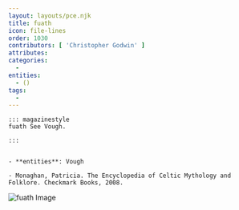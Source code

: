 ```yaml
---
layout: layouts/pce.njk
title: fuath
icon: file-lines
order: 1030
contributors: [ 'Christopher Godwin' ]
attributes:
categories:
  - 
entities:
  - ()
tags:
  - 
---
```

``` tab [group1:Info]
::: magazinestyle
fuath See Vough.

:::
```
``` tab [group1:Attributes]
```
``` tab [group1:Entities]
- **entities**: Vough
```
``` tab [group1:Sources]
- Monaghan, Patricia. The Encyclopedia of Celtic Mythology and Folklore. Checkmark Books, 2008.
```
![fuath Image](['https://upload.wikimedia.org/wikipedia/commons/2/2d/Colum-KOIS%28Holt1916%29-Pogany-illustr-p095-fua%28water_creature%29.png'])
